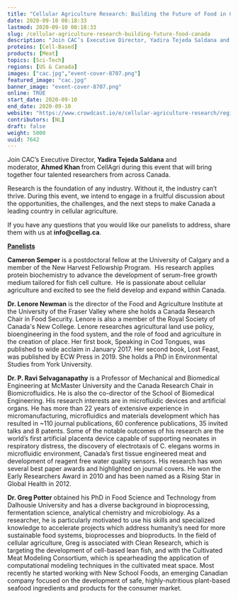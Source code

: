 ```yaml
---
title: "Cellular Agriculture Research: Building the Future of Food in Canada"
date: 2020-09-10 08:18:33
lastmod: 2020-09-10 08:18:33
slug: /cellular-agriculture-research-building-future-food-canada
description: "Join CAC’s Executive Director, Yadira Tejeda Saldana and moderator, Ahmed Khan from CellAgri during this event that will bring together four talented researchers from across Canada. Research is the foundation of any industry. Without it, the industry can’t thrive. During this event, we intend to engage in a fruitful discussion about the opportunities, the challenges, and the next steps to make Canada a leading country in cellular agriculture."
proteins: [Cell-Based]
products: [Meat]
topics: [Sci-Tech]
regions: [US & Canada]
images: ["cac.jpg","event-cover-8707.png"]
featured_image: "cac.jpg"
banner_image: "event-cover-8707.png"
online: TRUE
start_date: 2020-09-10
end_date: 2020-09-10
website: "https://www.crowdcast.io/e/cellular-agriculture-research/register"
contributors: [NL]
draft: false
weight: 5000
uuid: 7642
---
```

<p dir="ltr">Join CAC’s Executive Director, <strong>Yadira Tejeda Saldana</strong> and moderator, <strong>Ahmed Khan </strong>from CellAgri during this event that will bring together four talented researchers from across Canada. </p>
<p dir="ltr">Research is the foundation of any industry. Without it, the industry can’t thrive. During this event, we intend to engage in a fruitful discussion about the opportunities, the challenges, and the next steps to make Canada a leading country in cellular agriculture.</p>
<p dir="ltr">If you have any questions that you would like our panelists to address, share them with us at <strong><a>info@cellag.ca</a></strong>.</p>
<p dir="ltr"><u><strong>Panelists</strong></u></p>
<p dir="ltr"><strong>Cameron Semper</strong> is a postdoctoral fellow at the University of Calgary and a member of the New Harvest Fellowship Program.  His research applies protein biochemistry to advance the development of serum-free growth medium tailored for fish cell culture.  He is passionate about cellular agriculture and excited to see the field develop and expand within Canada. </p>
<p dir="ltr"><strong>Dr. Lenore Newman</strong> is the director of the Food and Agriculture Institute at the University of the Fraser Valley where she holds a Canada Research Chair in Food Security. Lenore is also a member of the Royal Society of Canada's New College. Lenore researches agricultural land use policy, bioengineering in the food system, and the role of food and agriculture in the creation of place. Her first book, Speaking in Cod Tongues, was published to wide acclaim in January 2017. Her second book, Lost Feast, was published by ECW Press in 2019. She holds a PhD in Environmental Studies from York University.</p>
<p dir="ltr"><strong>Dr. P. Ravi Selvaganapathy</strong> is a Professor of Mechanical and Biomedical Engineering at McMaster University and the Canada Research Chair in Biomicrofluidics. He is also the co-director of the School of Biomedical Engineering. His research interests are in microfluidic devices and artificial organs. He has more than 22 years of extensive experience in micromanufacturing, microfluidics and materials development which has resulted in ~110 journal publications, 60 conference publications, 35 invited talks and 8 patents. Some of the notable outcomes of his research are the world’s first artificial placenta device capable of supporting neonates in respiratory distress, the discovery of electrotaxis of C. elegans worms in microfluidic environment, Canada’s first tissue engineered meat and development of reagent free water quality sensors. His research has won several best paper awards and highlighted on journal covers. He won the Early Researchers Award in 2010 and has been named as a Rising Star in Global Health in 2012. </p>
<p dir="ltr"><strong>Dr. Greg Potter</strong> obtained his PhD in Food Science and Technology from Dalhousie University and has a diverse background in bioprocessing, fermentation science, analytical chemistry and microbiology. As a researcher, he is particularly motivated to use his skills and specialized knowledge to accelerate projects which address humanity’s need for more sustainable food systems, bioprocesses and bioproducts. In the field of cellular agriculture, Greg is associated with Clean Research, which is targeting the development of cell-based lean fish, and with the Cultivated Meat Modeling Consortium, which is spearheading the application of computational modeling techniques in the cultivated meat space. Most recently he started working with New School Foods, an emerging Canadian company focused on the development of safe, highly-nutritious plant-based seafood ingredients and products for the consumer market.</p>
